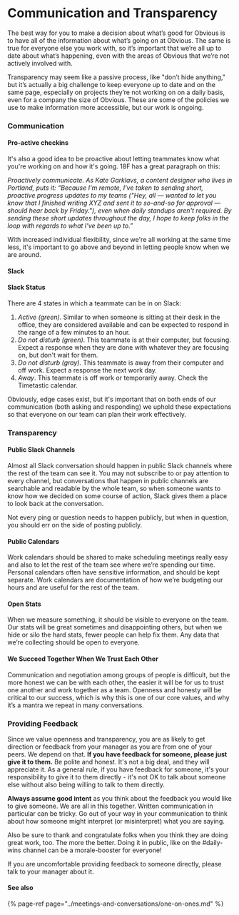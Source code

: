 # Communication and Transparency

The best way for you to make a decision about what’s good for Obvious is to have all of the information about what’s going on at Obvious. The same is true for everyone else you work with, so it’s important that we’re all up to date about what’s happening, even with the areas of Obvious that we’re not actively involved with.

Transparency may seem like a passive process, like "don’t hide anything," but it’s actually a big challenge to keep everyone up to date and on the same page, especially on projects they’re not working on on a daily basis, even for a company the size of Obvious. These are some of the policies we use to make information more accessible, but our work is ongoing.

### Communication

#### Pro-active checkins

It's also a good idea to be proactive about letting teammates know what you're working on and how it's going. 18F has a great paragraph on this:

_Proactively communicate. As Kate Garklavs, a content designer who lives in Portland, puts it: “Because I'm remote, I've taken to sending short, proactive progress updates to my teams \("Hey, all — wanted to let you know that I finished writing XYZ and sent it to so-and-so for approval — should hear back by Friday."\), even when daily standups aren't required. By sending these short updates throughout the day, I hope to keep folks in the loop with regards to what I've been up to.”_

With increased individual flexibility, since we're all working at the same time less, it's important to go above and beyond in letting people know when we are around.

#### Slack

#### Slack Status

There are 4 states in which a teammate can be in on Slack:

1. _Active \(green\)_. Similar to when someone is sitting at their desk in the office, they are considered available and can be expected to respond in the range of a few minutes to an hour.
2. _Do not disturb \(green\)_. This teammate is at their computer, but focusing. Expect a response when they are done with whatever they are focusing on, but don't wait for them.
3. _Do not disturb \(gray\)._ This teammate is away from their computer and off work. Expect a response the next work day.
4. _Away_. This teammate is off work or temporarily away. Check the Timetastic calendar.

Obviously, edge cases exist, but it's important that on both ends of our communication \(both asking and responding\) we uphold these expectations so that everyone on our team can plan their work effectively.

### Transparency

#### Public Slack Channels

Almost all Slack conversation should happen in public Slack channels where the rest of the team can see it. You may not subscribe to or pay attention to every channel, but conversations that happen in public channels are searchable and readable by the whole team, so when someone wants to know how we decided on some course of action, Slack gives them a place to look back at the conversation.

Not every ping or question needs to happen publicly, but when in question, you should err on the side of posting publicly.

#### Public Calendars

Work calendars should be shared to make scheduling meetings really easy and also to let the rest of the team see where we’re spending our time. Personal calendars often have sensitive information, and should be kept separate. Work calendars are documentation of how we’re budgeting our hours and are useful for the rest of the team.

#### Open Stats

When we measure something, it should be visible to everyone on the team. Our stats will be great sometimes and disappointing others, but when we hide or silo the hard stats, fewer people can help fix them. Any data that we’re collecting should be open to everyone.

#### We Succeed Together When We Trust Each Other

Communication and negotiation among groups of people is difficult, but the more honest we can be with each other, the easier it will be for us to trust one another and work together as a team. Openness and honesty will be critical to our success, which is why this is one of our core values, and why it’s a mantra we repeat in many conversations.

### Providing Feedback

Since we value openness and transparency, you are as likely to get direction or feedback from your manager as you are from one of your peers. We depend on that. **If you have feedback for someone, please just give it to them.** Be polite and honest. It's not a big deal, and they will appreciate it. As a general rule, if you have feedback for someone, it's your responsibility to give it to them directly - it's not OK to talk about someone else without also being willing to talk to them directly.

**Always assume good intent** as you think about the feedback you would like to give someone. We are all in this together. Written communication in particular can be tricky. Go out of your way in your communication to think about how someone might interpret \(or misinterpret\) what you are saying.

Also be sure to thank and congratulate folks when you think they are doing great work, too. The more the better. Doing it in public, like on the \#daily-wins channel can be a morale-booster for everyone!

If you are uncomfortable providing feedback to someone directly, please talk to your manager about it.

#### See also

{% page-ref page="../meetings-and-conversations/one-on-ones.md" %}

